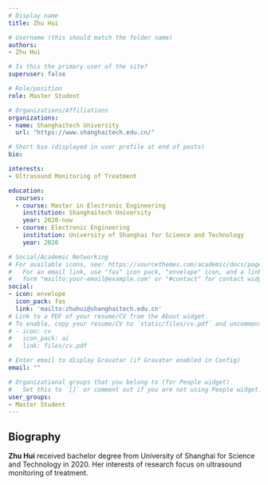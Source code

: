 ```yaml
---
# Display name
title: Zhu Hui

# Username (this should match the folder name)
authors:
- Zhu Hui

# Is this the primary user of the site?
superuser: false

# Role/position
role: Master Student

# Organizations/Affiliations
organizations:
- name: Shanghaitech University
  url: "https://www.shanghaitech.edu.cn/"

# Short bio (displayed in user profile at end of posts)
bio: 

interests:
- Ultrasound Monitoring of Treatment

education:
  courses:
  - course: Master in Electronic Engineering
    institution: Shanghaitech University
    year: 2020-now
  - course: Electronic Engineering
    institution: University of Shanghai for Science and Technology
    year: 2020

# Social/Academic Networking
# For available icons, see: https://sourcethemes.com/academic/docs/page-builder/#icons
#   For an email link, use "fas" icon pack, "envelope" icon, and a link in the
#   form "mailto:your-email@example.com" or "#contact" for contact widget.
social:
- icon: envelope
  icon_pack: fas
  link: 'mailto:zhuhui@shanghaitech.edu.cn'
# Link to a PDF of your resume/CV from the About widget.
# To enable, copy your resume/CV to `static/files/cv.pdf` and uncomment the lines below.
# - icon: cv
#   icon_pack: ai
#   link: files/cv.pdf

# Enter email to display Gravatar (if Gravatar enabled in Config)
email: ""

# Organizational groups that you belong to (for People widget)
#   Set this to `[]` or comment out if you are not using People widget.
user_groups:
- Master Student
---
```

## **Biography**

**Zhu Hui** received bachelor degree from University of Shanghai for Science and Technology in 2020. Her interests of research focus on ultrasound monitoring of treatment.
